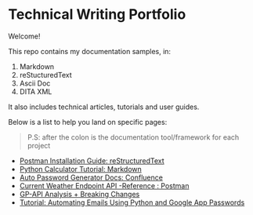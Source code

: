 # Technical Writing Portfolio
Welcome!

This repo contains my documentation samples, in:
1. Markdown
2. reStucturedText
3. Ascii Doc
4. DITA XML

It also includes technical articles, tutorials and user guides.

Below is a list to help you land on specific pages:
> P.S: after the colon is the documentation tool/framework for each project
* [Postman Installation Guide: reStructuredText](https://github.com/Nneoma00/Technical-Writing-Projects/wiki/Postman-Installation-Guide)
* [Python Calculator Tutorial: Markdown](https://github.com/Nneoma00/Technical-Writing-Projects/blob/main/Cal-project/README.md)
* [Auto Password Generator Docs: Confluence](https://nneoma-uche.atlassian.net/wiki/spaces/MSD/pages/229588/Build+an+Auto+Password+Generator+with+Python)
* [Current Weather Endpoint API -Reference : Postman](https://documenter.getpostman.com/view/44204277/2sB2qgfeBV)
* [GP-API Analysis + Breaking Changes](https://github.com/Nneoma00/Technical-Writing-Projects/blob/main/payment-api-breaking-changes-analysis.md)
* [Tutorial: Automating Emails Using Python and Google App Passwords](https://github.com/Nneoma00/Technical-Writing-Projects/blob/main/email-automation.md)
